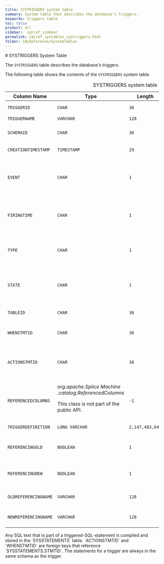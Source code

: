 ```yaml
---
title: SYSTRIGGERS system table
summary: System table that describes the database's triggers.
keywords: triggers table
toc: false
product: all
sidebar:  sqlref_sidebar
permalink: sqlref_systables_systriggers.html
folder: SQLReference/SystemTables
---
```

<section>
<div class="TopicContent" data-swiftype-index="true" markdown="1">
# SYSTRIGGERS System Table

The `SYSTRIGGERS` table describes the database's triggers.

The following table shows the contents of the `SYSTRIGGERS` system
table.

<table>
                <caption>SYSTRIGGERS system table</caption>
                <col />
                <col />
                <col />
                <col />
                <col />
                <thead>
                    <tr>
                        <th>Column Name</th>
                        <th>Type</th>
                        <th>Length</th>
                        <th>Nullable</th>
                        <th>Contents</th>
                    </tr>
                </thead>
                <tbody>
                    <tr>
                        <td><code>TRIGGERID</code></td>
                        <td><code>CHAR</code></td>
                        <td><code>36</code></td>
                        <td><code>NO</code></td>
                        <td>Unique identifier for the trigger</td>
                    </tr>
                    <tr>
                        <td><code>TRIGGERNAME</code></td>
                        <td><code>VARCHAR</code></td>
                        <td><code>128</code></td>
                        <td><code>NO</code></td>
                        <td>Name of the trigger</td>
                    </tr>
                    <tr>
                        <td><code>SCHEMAID</code></td>
                        <td><code>CHAR</code></td>
                        <td><code>36</code></td>
                        <td><code>NO</code></td>
                        <td>ID of the trigger's schema (join with <code>SYSSCHEMAS.SCHEMAID</code>)</td>
                    </tr>
                    <tr>
                        <td><code>CREATIONTIMESTAMP</code></td>
                        <td><code>TIMESTAMP</code></td>
                        <td><code>29</code></td>
                        <td><code>NO</code></td>
                        <td>Time the trigger was created</td>
                    </tr>
                    <tr>
                        <td><code>EVENT</code></td>
                        <td><code>CHAR</code></td>
                        <td><code>1</code></td>
                        <td><code>NO</code></td>
                        <td>
                            <p class="noSpaceAbove">Possible values are:</p>
                            <ul>
                                <li><code>'U'</code> for update</li>
                                <li><code>'D'</code> for delete</li>
                                <li><code>'I</code>' for insert</li>
                            </ul>
                        </td>
                    </tr>
                    <tr>
                        <td><code>FIRINGTIME</code></td>
                        <td><code>CHAR</code></td>
                        <td><code>1</code></td>
                        <td><code>NO</code></td>
                        <td>
                            <p class="noSpaceAbove">Possible values are:</p>
                            <ul>
                                <li><code>'B'</code> for before</li>
                                <li><code>'A'</code> for after</li>
                            </ul>
                        </td>
                    </tr>
                    <tr>
                        <td><code>TYPE</code></td>
                        <td><code>CHAR</code></td>
                        <td><code>1</code></td>
                        <td><code>NO</code></td>
                        <td>
                            <p class="noSpaceAbove">Possible values are:</p>
                            <ul>
                                <li><code>'R'</code> for row</li>
                                <li><code>'S'</code> for statement</li>
                            </ul>
                        </td>
                    </tr>
                    <tr>
                        <td><code>STATE</code></td>
                        <td><code>CHAR</code></td>
                        <td><code>1</code></td>
                        <td><code>NO</code></td>
                        <td>
                            <p class="noSpaceAbove">Possible values are:</p>
                            <ul>
                                <li><code>'E'</code> for enabled</li>
                                <li><code>'D'</code> for disabled</li>
                            </ul>
                        </td>
                    </tr>
                    <tr>
                        <td><code>TABLEID</code></td>
                        <td><code>CHAR</code></td>
                        <td><code>36</code></td>
                        <td><code>NO</code></td>
                        <td>ID of the table on which the trigger is defined</td>
                    </tr>
                    <tr>
                        <td><code>WHENSTMTID</code></td>
                        <td><code>CHAR</code></td>
                        <td><code>36</code></td>
                        <td><code>YES</code></td>
                        <td>Used only if there is a <code>WHEN</code> clause (not yet supported)</td>
                    </tr>
                    <tr>
                        <td><code>ACTIONSTMTID</code></td>
                        <td><code>CHAR</code></td>
                        <td><code>36</code></td>
                        <td><code>YES</code></td>
                        <td>ID of the stored prepared statement for the triggered-SQL-statement (join with <code>SYSSTATEMENTS.STMTID</code>)</td>
                    </tr>
                    <tr>
                        <td><code>REFERENCEDCOLUMNS</code></td>
                        <td class="CodeFont"><em>org.apache.Splice Machine<br /> .catalog.ReferencedColumns</em>
                            <p>This class is not part of the public API.</p>
                        </td>
                        <td><code>-1</code></td>
                        <td><code>YES</code></td>
                        <td>Descriptor of the columns to be updated, if this trigger is an update trigger (that is, if the <code>EVENT</code> column contains <code>'U'</code>)</td>
                    </tr>
                    <tr>
                        <td><code>TRIGGERDEFINITION</code></td>
                        <td><code>LONG VARCHAR</code></td>
                        <td><code>2,147,483,647</code></td>
                        <td><code>YES</code></td>
                        <td>Text of the action SQL statement</td>
                    </tr>
                    <tr>
                        <td><code>REFERENCINGOLD</code></td>
                        <td><code>BOOLEAN</code></td>
                        <td><code>1</code></td>
                        <td><code>YES</code></td>
                        <td>Whether or not the <code>OLDREFERENCINGNAME</code>, if non-null, refers
					to the <code>OLD</code> row or table</td>
                    </tr>
                    <tr>
                        <td><code>REFERENCINGNEW </code></td>
                        <td><code>BOOLEAN</code></td>
                        <td><code>1</code></td>
                        <td><code>YES</code></td>
                        <td>Whether or not the <code>NEWREFERENCINGNAME</code>, if non-null, refers
					to the <code>NEW</code> row or table</td>
                    </tr>
                    <tr>
                        <td><code>OLDREFERENCINGNAME</code></td>
                        <td><code>VARCHAR</code></td>
                        <td><code>128</code></td>
                        <td><code>YES</code></td>
                        <td>Pseudoname as set using the <code>REFERENCING OLD AS</code> clause</td>
                    </tr>
                    <tr>
                        <td><code>NEWREFERENCINGNAME</code></td>
                        <td><code>VARCHAR</code></td>
                        <td><code>128</code></td>
                        <td><code>YES</code></td>
                        <td>Pseudoname as set using the <code>REFERENCING NEW AS</code> clause </td>
                    </tr>
                </tbody>
            </table>
Any SQL text that is part of a triggered-SQL-statement is compiled and
stored in the `SYSSTATEMENTS` table. `ACTIONSTMTID` and `WHENSTMTID` are
foreign keys that reference `SYSSTATEMENTS.STMTID`. The statements for a
trigger are always in the same schema as the trigger.

</div>
</section>

